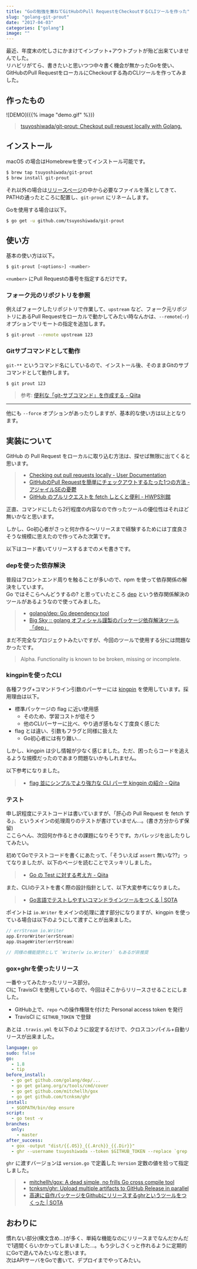 ```yaml
---
title: "Goの勉強を兼ねてGitHubのPull RequestをCheckoutするCLIツールを作った"
slug: "golang-git-prout"
date: "2017-04-03"
categories: ["golang"]
image: ""
---
```



最近、年度末の忙しさにかまけてインプット+アウトプットが殆ど出来ていませんでした。  
リハビリがてら、書きたいと思いつつ中々書く機会が無かったGoを使い、GitHubのPull RequestをローカルにCheckoutする為のCLIツールを作ってみました。


## 作ったもの

![DEMO]({{% image "demo.gif" %}})

> [tsuyoshiwada/git-prout: Checkout pull request locally with Golang.](https://github.com/tsuyoshiwada/git-prout)



## インストール

macOS の場合はHomebrewを使ってインストール可能です。

```bash
$ brew tap tsuyoshiwada/git-prout
$ brew install git-prout
```

それ以外の場合は[リリースページ](https://github.com/tsuyoshiwada/git-prout/releases)の中から必要なファイルを落としてきて、PATHの通ったところに配置し、`git-prout` にリネームします。

Goを使用する場合は以下。

```bash
$ go get -u github.com/tsuyoshiwada/git-prout
```


## 使い方

基本の使い方は以下。

```bash
$ git-prout [<options>] <number>
```

`<number>` にPull Requestの番号を指定するだけです。


### フォーク元のリポジトリを参照

例えばフォークしたリポジトリで作業して、`upstream` など、フォーク元リポジトリにあるPull Requestをローカルで動かしてみたい時なんかは、`--remote`(`-r`) オプションでリモートの指定を追加します。

```bash
$ git-prout --remote upstream 123
```


### Gitサブコマンドとして動作

`git-**` というコマンド名にしているので、インストール後、そのままGitのサブコマンドとして動作します。

```bash
$ git prout 123
```

> 参考: [便利な「git-サブコマンド」を作成する - Qiita](http://qiita.com/b4b4r07/items/6b76a5f969231e5e9748)


---


他にも `--force` オプションがあったりしますが、基本的な使い方は以上となります。



## 実装について

GitHub の Pull Request をローカルに取り込む方法は、探せば無限に出てくると思います。

> * [Checking out pull requests locally - User Documentation](https://help.github.com/articles/checking-out-pull-requests-locally/)
> * [GitHubのPull Requestを簡単にチェックアウトするたった1つの方法 - アジャイルSEの憂鬱](http://sinsoku.hatenablog.com/entry/2016/01/05/124957)
> * [GitHub のプルリクエストを fetch しとくと便利 - HWPS別館](http://d.hatena.ne.jp/holysugar/20130129/p1)

正直、コマンドにしたら2行程度の内容なので作ったツールの優位性はそれほど無いかなと思います。

しかし、Go初心者がさっと何か作る〜リリースまで経験するためには丁度良さそうな規模に思えたので作ってみた次第です。

以下はコード書いてリリースするまでのメモ書きです。



### depを使った依存解決

普段はフロントエンド周りを触ることが多いので、npm を使って依存関係の解決をしています。  
Go ではそこらへんどうするの? と思っていたところ [dep](https://github.com/golang/dep) という依存関係解決のツールがあるようなので使ってみました。

> * [golang/dep: Go dependency tool](https://github.com/golang/dep)
> * [Big Sky :: golang オフィシャル謹製のパッケージ依存解決ツール「dep」](http://mattn.kaoriya.net/software/lang/go/20170125023240.htm)

まだ不完全なプロジェクトみたいですが、今回のツールで使用する分には問題なかったです。

> Alpha. Functionality is known to be broken, missing or incomplete.



### kingpinを使ったCLI

各種フラグ+コマンドライン引数のパーサーには [kingpin](https://github.com/alecthomas/kingpin) を使用しています。採用理由は以下。

* 標準パッケージの flag に近い使用感
    - そのため、学習コストが低そう
    - 他のCLIパーサーに比べ、やり過ぎ感もなく丁度良く感じた
* flag とは違い、引数もフラグと同様に扱えた
    - Go初心者には有り難い...

しかし、kingpin は少し情報が少なく感じました。ただ、困ったらコードを追えるような規模だったのであまり問題ないかもしれません。

以下参考になりました。

> * [flag 並にシンプルでより強力な CLI パーサ kingpin の紹介 - Qiita](http://qiita.com/kumatch/items/258d7984c0270f6dd73a)



### テスト

申し訳程度にテストコードは書いていますが、「肝心の Pull Request を fetch する」、というメインの処理周りのテストが書けていません...。(書き方分からず保留)  
ここらへん、次回何か作るときの課題になりそうです。カバレッジを出したりしてみたい。

初めてGoでテストコードを書くにあたって、「そういえば `assert` 無いな??」ってなりましたが、以下のページを読むことでスッキリしました。

> * [Go の Test に対する考え方 - Qiita](http://qiita.com/Jxck_/items/8717a5982547cfa54ebc)

また、CLIのテストを書く際の設計指針として、以下大変参考になりました。

> * [Go言語でテストしやすいコマンドラインツールをつくる | SOTA](http://deeeet.com/writing/2014/12/18/golang-cli-test/)

ポイントは `io.Writer` をメインの処理に渡す部分になりますが、kingpin を使っている場合は以下のようにして渡すことが出来ました。

```go
// errStream io.Writer
app.ErrorWriter(errStream)
app.UsageWriter(errStream)

// 同様の機能提供として `Writer(w io.Writer)` もあるが非推奨
```



### gox+ghrを使ったリリース

一番やってみたかったリリース部分。  
CIに TravisCI を使用しているので、今回はそこからリリースさせることにしました。

* GitHub上で、`repo` への操作権限を付けた Personal access token を発行
* TravisCI に `GITHUB_TOKEN` で登録

あとは `.travis.yml` を以下のように設定するだけで、クロスコンパイル+自動リリースが出来ました。  

```yml
language: go
sudo: false
go:
  - 1.8
  - tip
before_install:
  - go get github.com/golang/dep/...
  - go get golang.org/x/tools/cmd/cover
  - go get github.com/mitchellh/gox
  - go get github.com/tcnksm/ghr
install:
  - $GOPATH/bin/dep ensure
script:
  - go test -v
branches:
  only:
    - master
after_success:
  - gox -output "dist/{{.OS}}_{{.Arch}}_{{.Dir}}"
  - ghr --username tsuyoshiwada --token $GITHUB_TOKEN --replace `grep 'Version =' version.go | sed -E 's/.*"(.+)"$$/\1/'` dist/
```

`ghr` に渡すバージョンは `version.go` で定義した `Version` 定数の値を拾って指定しました。

> * [mitchellh/gox: A dead simple, no frills Go cross compile tool](https://github.com/mitchellh/gox)
> * [tcnksm/ghr: Upload multiple artifacts to GitHub Release in parallel](https://github.com/tcnksm/ghr)
> * [高速に自作パッケージをGithubにリリースするghrというツールをつくった | SOTA](http://deeeet.com/writing/2014/07/29/ghr/)



## おわりに

慣れない部分(構文含め...)が多く、単純な機能なのにリリースまでなんだかんだで1週間くらいかかってしまいました...。もう少しさくっと作れるように定期的にGoで遊んでみたいなと思います。  
次はAPIサーバをGoで書いて、デプロイまでやってみたい。

